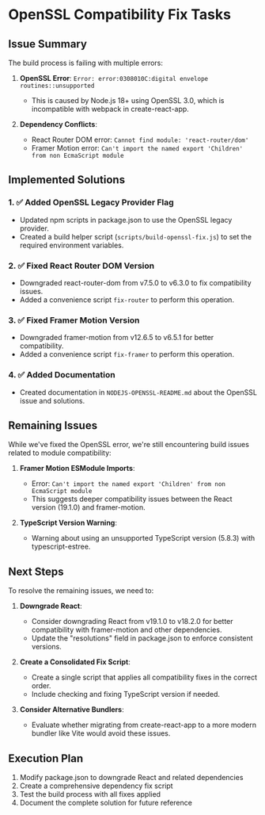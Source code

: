 # OpenSSL Compatibility Fix Tasks

## Issue Summary
The build process is failing with multiple errors:

1. **OpenSSL Error**: `Error: error:0308010C:digital envelope routines::unsupported`
   - This is caused by Node.js 18+ using OpenSSL 3.0, which is incompatible with webpack in create-react-app.

2. **Dependency Conflicts**: 
   - React Router DOM error: `Cannot find module: 'react-router/dom'`
   - Framer Motion error: `Can't import the named export 'Children' from non EcmaScript module`

## Implemented Solutions

### 1. ✅ Added OpenSSL Legacy Provider Flag
- Updated npm scripts in package.json to use the OpenSSL legacy provider.
- Created a build helper script (`scripts/build-openssl-fix.js`) to set the required environment variables.

### 2. ✅ Fixed React Router DOM Version
- Downgraded react-router-dom from v7.5.0 to v6.3.0 to fix compatibility issues.
- Added a convenience script `fix-router` to perform this operation.

### 3. ✅ Fixed Framer Motion Version
- Downgraded framer-motion from v12.6.5 to v6.5.1 for better compatibility.
- Added a convenience script `fix-framer` to perform this operation.

### 4. ✅ Added Documentation
- Created documentation in `NODEJS-OPENSSL-README.md` about the OpenSSL issue and solutions.

## Remaining Issues

While we've fixed the OpenSSL error, we're still encountering build issues related to module compatibility:

1. **Framer Motion ESModule Imports**:
   - Error: `Can't import the named export 'Children' from non EcmaScript module`
   - This suggests deeper compatibility issues between the React version (19.1.0) and framer-motion.

2. **TypeScript Version Warning**:
   - Warning about using an unsupported TypeScript version (5.8.3) with typescript-estree.

## Next Steps

To resolve the remaining issues, we need to:

1. **Downgrade React**: 
   - Consider downgrading React from v19.1.0 to v18.2.0 for better compatibility with framer-motion and other dependencies.
   - Update the "resolutions" field in package.json to enforce consistent versions.

2. **Create a Consolidated Fix Script**:
   - Create a single script that applies all compatibility fixes in the correct order.
   - Include checking and fixing TypeScript version if needed.

3. **Consider Alternative Bundlers**:
   - Evaluate whether migrating from create-react-app to a more modern bundler like Vite would avoid these issues.

## Execution Plan

1. Modify package.json to downgrade React and related dependencies
2. Create a comprehensive dependency fix script
3. Test the build process with all fixes applied
4. Document the complete solution for future reference 